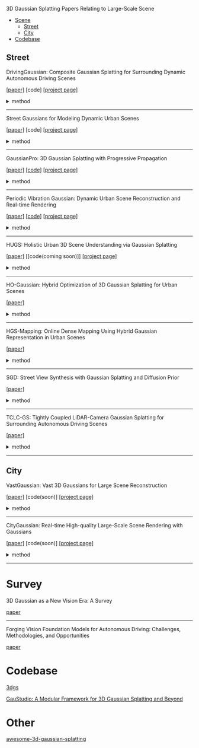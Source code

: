 
3D Gaussian Splatting Papers Relating to Large-Scale Scene


- [Scene](#3d-gaussian-splatting-papers-relating-to-large-scale-scene)
  - [Street](#Street)
  - [City](#City)
- [Codebase](#codebase)


## Street


DrivingGaussian: Composite Gaussian Splatting for Surrounding Dynamic Autonomous Driving Scenes

[[paper]](https://arxiv.org/pdf/2312.07920.pdf)  [code] [[project page]](https://pkuvdig.github.io/DrivingGaussian/)

<details>
<summary>method</summary>
<div class="image-container">
  <img src="assets/gaussiandriving.png" width="100%">
</div>
</details>

---

Street Gaussians for Modeling Dynamic Urban Scenes

[[paper]](https://arxiv.org/pdf/2401.01339.pdf)  [code] [[project page]](https://zju3dv.github.io/street_gaussians/)

<details>
<summary>method</summary>
<div class="image-container">
  <img src="assets/streetgaussian.png" width="100%">
</div>
</details>

---

GaussianPro: 3D Gaussian Splatting with Progressive Propagation

[[paper]](https://arxiv.org/abs/2402.14650)  [[code]](https://github.com/kcheng1021/GaussianPro) [[project page]](https://kcheng1021.github.io/gaussianpro.github.io/)

<details>
<summary>method</summary>
<div class="image-container">
  <img src="assets/gaussianpro.png" width="100%">
  <img src="assets/gaussianpro1.png" width="100%">
</div>
</details>

---
Periodic Vibration Gaussian: Dynamic Urban Scene Reconstruction and Real-time Rendering

[[paper]](https://arxiv.org/abs/2311.18561)  [[code]](https://github.com/fudan-zvg/PVG) [[project page]](https://fudan-zvg.github.io/PVG)

<details>
<summary>method</summary>
<div class="image-container">
  <img src="assets/pvg1.png" width="100%">
  <img src="assets/pvg2.png" width="100%">
</div>
</details>

---
HUGS: Holistic Urban 3D Scene Understanding via Gaussian Splatting

[[paper]](https://arxiv.org/abs/2403.12722)  [[code(coming soon)]] [[project page]](https://xdimlab.github.io/hugs_website/)

<details>
<summary>method</summary>
<div class="image-container">
  <img src="assets/hugs1.png" width="100%">
  <img src="assets/hugs2.png" width="100%">
</div>
</details>

---
HO-Gaussian: Hybrid Optimization of 3D Gaussian Splatting for Urban Scenes

[[paper]](https://arxiv.org/abs/2403.20032)

<details>
<summary>method</summary>
<div class="image-container">
  <img src="assets/ho-gs.png" width="100%">
</div>
</details>

---
HGS-Mapping: Online Dense Mapping Using Hybrid Gaussian Representation in Urban Scenes

[[paper]](https://arxiv.org/abs/2403.20159)

<details>
<summary>method</summary>
<div class="image-container">
  <img src="assets/hgsmapping.png" width="100%">
</div>
</details>

---
SGD: Street View Synthesis with Gaussian Splatting and Diffusion Prior

[[paper]](https://arxiv.org/abs/2403.20079)

<details>
<summary>method</summary>
<div class="image-container">
  <img src="assets/sgd.png" width="100%">
</div>
</details>

---
TCLC-GS: Tightly Coupled LiDAR-Camera
Gaussian Splatting for Surrounding Autonomous
Driving Scenes

[[paper]](https://arxiv.org/abs/2404.02410)

<details>
<summary>method</summary>
<div class="image-container">
  <img src="assets/tclc-gs.png" width="100%">
</div>
</details>

---

## City

VastGaussian: Vast 3D Gaussians for Large Scene Reconstruction

[[paper]](https://arxiv.org/abs/2402.17427)  [code(soon)] [[project page]](https://vastgaussian.github.io/)

<details>
<summary>method</summary>
<div class="image-container">
  <img src="assets/vastgs1.png" width="100%">
  <img src="assets/vastgs2.png" width="100%">
</div>
</details>

---
CityGaussian: Real-time High-quality Large-Scale Scene Rendering with Gaussians

[[paper]](https://arxiv.org/abs/2404.01133)  [code(soon)] [[project page]](https://dekuliutesla.github.io/citygs/)

<details>
<summary>method</summary>
<div class="image-container">
  <img src="assets/citygs1.png" width="100%">
  <img src="assets/citygs2.png" width="100%">
</div>
</details>

---

# Survey
3D Gaussian as a New Vision Era: A Survey

[paper](https://arxiv.org/abs/2402.07181)

---
Forging Vision Foundation Models for Autonomous Driving: Challenges, Methodologies, and Opportunities

[paper](https://arxiv.org/abs/2401.08045)

# Codebase

[3dgs](https://github.com/graphdeco-inria/gaussian-splatting)

[GauStudio: A Modular Framework for 3D Gaussian Splatting and Beyond](https://github.com/GAP-LAB-CUHK-SZ/gaustudio
)

# Other

[awesome-3d-gaussian-splatting](https://github.com/MrNeRF/awesome-3D-gaussian-splatting)


